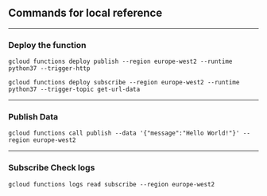 ## Commands for local reference
---

### Deploy the function
```
gcloud functions deploy publish --region europe-west2 --runtime python37 --trigger-http

gcloud functions deploy subscribe --region europe-west2 --runtime python37 --trigger-topic get-url-data

```
---

### Publish Data
```
gcloud functions call publish --data '{"message":"Hello World!"}' --region europe-west2
```
---
### Subscribe Check logs
```
gcloud functions logs read subscribe --region europe-west2
```